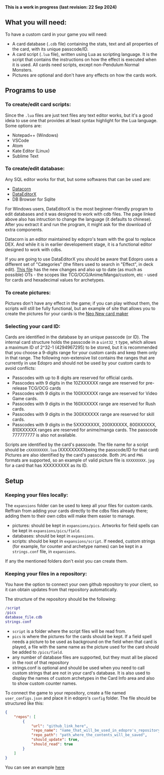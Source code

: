 **This is a work in progress (last revision: 22 Sep 2024)**

## What you will need:

To have a custom card in your game you will need:
- A card database (`.cdb` file) containing the stats, text and all properties of the card, with its unique passcode/ID.
- A card script (`.lua` file), written using Lua as scripting language. It is the script that contains the instructions on how the effect is executed when it is used. All cards need scripts, except non-Pendulum Normal Monsters.
- Pictures are optional and don't have any effects on how the cards work.

## Programs to use

### To create/edit card scripts:

Since the `.lua` files are just text files any text editor works, but it's a good ideia to use one that provides at least syntax highlight for the Lua language. Some options are:
- Notepad++ (Windows)
- VSCode
- Atom
- Kate Editor (Linux)
- Sublime Text

### To create/edit database:
Any SQL editor works for that, but some softwares that can be used are:

- [Datacorn](https://github.com/ProjectIgnis/Datacorn#how-to-download)
- [DataEditorX](https://github.com/247321453/DataEditorX/blob/master/README.md)
- DB Browser for Sqlite

For Windows users, DataEditorX is the most beginner-friendly program to edit databases and it was designed to work with cdb files.
The page linked above also has intruction to change the language (it defaults to chinese). After you extract it and run the program, it might ask for the download of extra components.

Datacorn is an editor maintained by edopro's team with the goal to replace DEX. And while it is in earlier developement stage, it is a functional editor designed to work with cdbs.

If you are going to use DataEditorX you should be aware that Edopro uses a different set of "Categories" (the filters used to search in "Effect", in deck edit). [This file](https://github.com/NaimSantos/DataEditorX/blob/master/DataEditorX/data/cardinfo_english.txt)  has the new changes and also up to date (as much as possible) OTs - the scopes like TCG/OCG/Anime/Manga/custom, etc - used for cards and hexadecimal values for archetypes.

### To create pictures:

Pictures don't have any effect in the game; if you can play without them, the scripts will still be fully functional, but an example of site that allows you to create the pictures for your cards is the [Neo New card maker](https://yemachu.github.io/cardmaker/)

### Selecting your card ID:

Cards are identified in the database by an unique passcode (or ID). The internal card structure holds the passcode in a `uint32_t` type, which allows a maximum ID of 2^32-1 (4294967295) to be stored, but it is recommended that you choose a 9-digits range for your custom cards and keep them only in that range. The following non-extensive list contains the ranges that are currently in use Edopro and should not be used by your custom cards to avoid conflicts:
- Passcodes with up to 8 digits are reserved for official cards.
- Passcodes with 9 digits in the 10ZXXXXXX range are reserved for pre-release TCG/OCG cards
- Passcodes with 9 digits in the 100XXXXXX range are reserved for Video Game cards.
- Passcodes with 9 digits in the 160XXXXXX range are reserved for Rush cards.
- Passcodes with 9 digits in the 300XXXXXX range are reserved for skill cards.
- Passcodes with 9 digits in the 5XXXXXXXX, 200XXXXXX, 800XXXXXX, 810XXXXXX ranges are reserved for anime/manga cards. The passcode 777777777 is also not available.

Scripts are identified by the card's passcode. The file name for a script should be `cXXXXXXXXX.lua` (XXXXXXXXXbeing the passcode/ID for that card) Pictures are also identified by the card's passcode. Both `JPG` and `PNG` formats are supported, so an example of valid picture file is `XXXXXXXXX.jpg` for a card that has XXXXXXXXX as its ID.

## Setup

### Keeping your files locally:

The `expansions` folder can be used to keep all your files for custom cards. Reffrain from adding your cards directly to the cdbs files already there; adding them to their own cdbs will make them easier to manage.

- pictures: should be kept in `expansions/pics`. Artworks for field spells can be kept in `expansions/pics/field`.
- databases: should be kept in `expansions`.
- scripts: should be kept in `expansions/script`.
If needed, custom strings (for example, for counter and archetype names) can be kept in a `strings.conf` file, in `expansions`.

If any the mentioned folders don't exist you can create them.

### Keeping your files in a repository:

You have the option to connect your own github repository to your client, so it can obtain updates from that repository automatically.

The structure of the repository should be the following:
```lua
/script 
/pics
database_file.cdb
strings.conf
```
- `script` is a folder where the script files will be read from.
- `pics` is where the pictures for the cards should be kept. If a field spell needs a picture to be used as background on the field when that card is played, a file with the same name as the picture used for the card should be added to `/pics/field`.
- any number of database files are supported, but they must all be placed in the root of that repository
- strings.conf is optional and should be used when you need to call custom strings that are not in your card's database. It is also used to display the names of custom archetypes in the Card Info area and also to show custom counter names.

To connect the game to your repository, create a file named `user_configs.json` and place it in edopro's `config` folder. The file should be structured like this:

```json
{
	"repos": [
		{
			"url": "github_link_here",
			"repo_name": "name_that_will_be_used_in_edopro's_repository_list",
			"repo_path": "path_where_the_contents_will_be_saved",
			"should_update": true,
			"should_read": true
		}
	]
}
```
You can see an example [here](https://github.com/NaimSantos/Customs)

